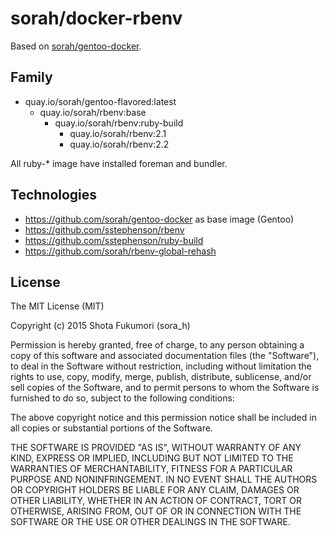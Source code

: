 # sorah/docker-rbenv

Based on [sorah/gentoo-docker](https://github.com/sorah/gentoo-docker).

## Family

- quay.io/sorah/gentoo-flavored:latest
  - quay.io/sorah/rbenv:base
    - quay.io/sorah/rbenv:ruby-build
      - quay.io/sorah/rbenv:2.1
      - quay.io/sorah/rbenv:2.2

All ruby-* image have installed foreman and bundler.

## Technologies

- https://github.com/sorah/gentoo-docker as base image (Gentoo)
- https://github.com/sstephenson/rbenv
- https://github.com/sstephenson/ruby-build
- https://github.com/sorah/rbenv-global-rehash

## License

The MIT License (MIT)

Copyright (c) 2015 Shota Fukumori (sora_h)

Permission is hereby granted, free of charge, to any person obtaining a copy
of this software and associated documentation files (the "Software"), to deal
in the Software without restriction, including without limitation the rights
to use, copy, modify, merge, publish, distribute, sublicense, and/or sell
copies of the Software, and to permit persons to whom the Software is
furnished to do so, subject to the following conditions:

The above copyright notice and this permission notice shall be included in
all copies or substantial portions of the Software.

THE SOFTWARE IS PROVIDED "AS IS", WITHOUT WARRANTY OF ANY KIND, EXPRESS OR
IMPLIED, INCLUDING BUT NOT LIMITED TO THE WARRANTIES OF MERCHANTABILITY,
FITNESS FOR A PARTICULAR PURPOSE AND NONINFRINGEMENT. IN NO EVENT SHALL THE
AUTHORS OR COPYRIGHT HOLDERS BE LIABLE FOR ANY CLAIM, DAMAGES OR OTHER
LIABILITY, WHETHER IN AN ACTION OF CONTRACT, TORT OR OTHERWISE, ARISING FROM,
OUT OF OR IN CONNECTION WITH THE SOFTWARE OR THE USE OR OTHER DEALINGS IN
THE SOFTWARE.
